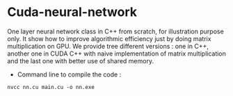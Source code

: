# Cuda-neural-network


One layer neural network class in C++ from scratch, for illustration purpose only. It show how to improve algorithmic efficiency just by doing matrix multiplication on GPU. We provide tree different versions : one in C++, another one in CUDA C++ with naive implementation of matrix multiplication and the last one with better use of shared memory.

- Command line to compile the code :

```console
nvcc nn.cu main.cu -o nn.exe
```
